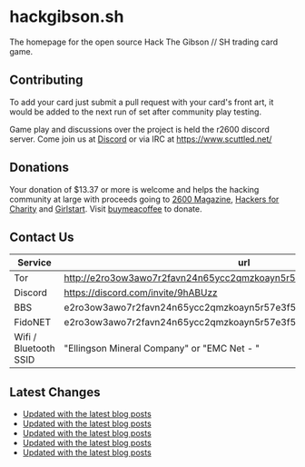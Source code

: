 # hackgibson.sh
The homepage for the open source Hack The Gibson // SH trading card game.


## Contributing

To add your card just submit a pull request with your card's front art, it would be added to the next run of set after community play testing.

Game play and discussions over the project is held the r2600 discord server. Come join us at [Discord](https://discord.com/invite/9hABUzz) or via IRC at https://www.scuttled.net/


## Donations

Your donation of $13.37 or more is welcome and helps the hacking community at large with proceeds going to [2600 Magazine](https://2600.com/), [Hackers for Charity](https://hackersforcharity.org) and [Girlstart](https://girlstart.org).  Visit [buymeacoffee](https://www.buymeacoffee.com/hackgibson.sh) to donate.


## Contact Us

Service | url
-|-
Tor | http://e2ro3ow3awo7r2favn24n65ycc2qmzkoayn5r57e3f56nvjwdcgg32ad.onion
Discord | https://discord.com/invite/9hABUzz
BBS | e2ro3ow3awo7r2favn24n65ycc2qmzkoayn5r57e3f56nvjwdcgg32ad.onion:23
FidoNET | e2ro3ow3awo7r2favn24n65ycc2qmzkoayn5r57e3f56nvjwdcgg32ad.onion:24554
Wifi / Bluetooth SSID | "Ellingson Mineral Company" or "EMC Net - <fidonet address>"

## Latest Changes
<!-- BLOG-POST-LIST:START -->
- [Updated with the latest blog posts](https://github.com/DFW2600/hackgibson.sh/commit/714ab9bb0a4d04268379b9abc25786fd78be6022)
- [Updated with the latest blog posts](https://github.com/DFW2600/hackgibson.sh/commit/02626eb9ab92869cea2dd45fcc8d331c0a5d9d43)
- [Updated with the latest blog posts](https://github.com/DFW2600/hackgibson.sh/commit/47a8ac93e4c1967d55a11c3760b90ac7880a3696)
- [Updated with the latest blog posts](https://github.com/DFW2600/hackgibson.sh/commit/69d07fce5df1e77f7a6423f396a6fa94b11fb4d5)
- [Updated with the latest blog posts](https://github.com/DFW2600/hackgibson.sh/commit/fa752d1265db689ed4601ab60803b68cd73665f9)
<!-- BLOG-POST-LIST:END -->
